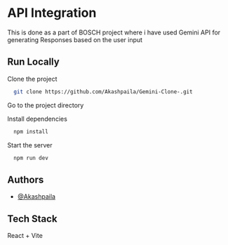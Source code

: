 
# API Integration

This is done as a part of BOSCH project where i have used Gemini API for generating Responses based on the user input 




## Run Locally

Clone the project

```bash
  git clone https://github.com/Akashpaila/Gemini-Clone-.git
```

Go to the project directory


Install dependencies

```bash
  npm install
```

Start the server

```bash
  npm run dev
```


## Authors

- [@Akashpaila](https://www.github.com/Akashpaila)


## Tech Stack

 React + Vite

